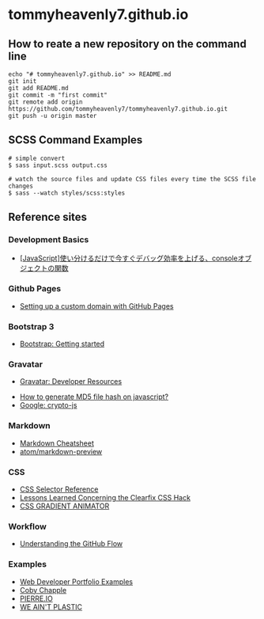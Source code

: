 # tommyheavenly7.github.io

## How to reate a new repository on the command line
```
echo "# tommyheavenly7.github.io" >> README.md
git init
git add README.md
git commit -m "first commit"
git remote add origin https://github.com/tommyheavenly7/tommyheavenly7.github.io.git
git push -u origin master
```

## SCSS Command Examples
```
# simple convert
$ sass input.scss output.css

# watch the source files and update CSS files every time the SCSS file changes
$ sass --watch styles/scss:styles
```


## Reference sites

### Development Basics
  - [[JavaScript]使い分けるだけで今すぐデバッグ効率を上げる、consoleオブジェクトの関数](http://qiita.com/kashira2339/items/874f95aaaa59f4a17d3d)

### Github Pages
  - [Setting up a custom domain with GitHub Pages](https://help.github.com/articles/setting-up-a-custom-domain-with-github-pages/)

### Bootstrap 3
  - [Bootstrap: Getting started](http://getbootstrap.com/getting-started/)

### Gravatar
  - [Gravatar: Developer Resources](http://en.gravatar.com/site/implement/)
  + [How to generate MD5 file hash on javascript?](http://stackoverflow.com/questions/14733374/how-to-generate-md5-file-hash-on-javascript)
  + [Google: crypto-js](https://code.google.com/p/crypto-js/#MD5)

### Markdown
  - [Markdown Cheatsheet](https://github.com/adam-p/markdown-here/wiki/Markdown-Cheatsheet)
  - [atom/markdown-preview](https://github.com/atom/markdown-preview)

### CSS
  - [CSS Selector Reference](http://www.w3schools.com/cssref/css_selectors.asp)
  - [Lessons Learned Concerning the Clearfix CSS Hack](https://perishablepress.com/lessons-learned-concerning-the-clearfix-css-hack/)
  - [CSS GRADIENT ANIMATOR](http://www.gradient-animator.com/)

### Workflow
  - [Understanding the GitHub Flow](https://guides.github.com/introduction/flow/)

### Examples
  - [Web Developer Portfolio Examples](http://www.barryclark.co/portfolio-examples/)
  - [Coby Chapple](http://cobyism.com/)
  - [PIERRE.IO](http://pierre.io/)
  - [WE AIN'T PLASTIC](http://weaintplastic.com/)
